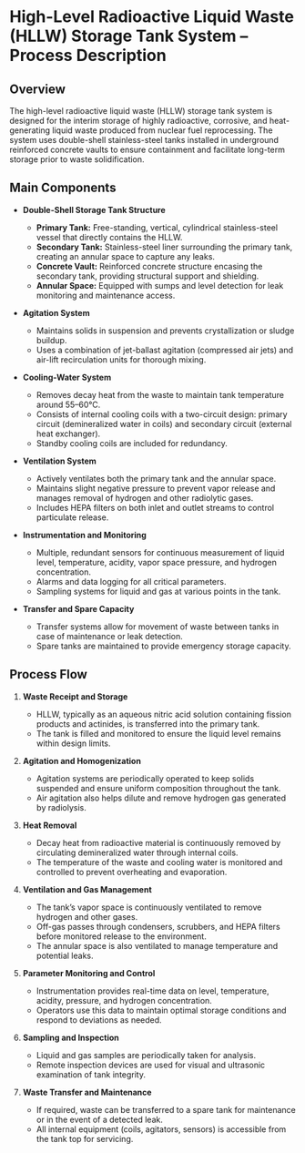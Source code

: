 # High-Level Radioactive Liquid Waste (HLLW) Storage Tank System – Process Description

## Overview

The high-level radioactive liquid waste (HLLW) storage tank system is designed for the interim storage of highly radioactive, corrosive, and heat-generating liquid waste produced from nuclear fuel reprocessing. The system uses double-shell stainless-steel tanks installed in underground reinforced concrete vaults to ensure containment and facilitate long-term storage prior to waste solidification.

## Main Components

- **Double-Shell Storage Tank Structure**
  - **Primary Tank:** Free-standing, vertical, cylindrical stainless-steel vessel that directly contains the HLLW.
  - **Secondary Tank:** Stainless-steel liner surrounding the primary tank, creating an annular space to capture any leaks.
  - **Concrete Vault:** Reinforced concrete structure encasing the secondary tank, providing structural support and shielding.
  - **Annular Space:** Equipped with sumps and level detection for leak monitoring and maintenance access.

- **Agitation System**
  - Maintains solids in suspension and prevents crystallization or sludge buildup.
  - Uses a combination of jet-ballast agitation (compressed air jets) and air-lift recirculation units for thorough mixing.

- **Cooling-Water System**
  - Removes decay heat from the waste to maintain tank temperature around 55–60°C.
  - Consists of internal cooling coils with a two-circuit design: primary circuit (demineralized water in coils) and secondary circuit (external heat exchanger).
  - Standby cooling coils are included for redundancy.

- **Ventilation System**
  - Actively ventilates both the primary tank and the annular space.
  - Maintains slight negative pressure to prevent vapor release and manages removal of hydrogen and other radiolytic gases.
  - Includes HEPA filters on both inlet and outlet streams to control particulate release.

- **Instrumentation and Monitoring**
  - Multiple, redundant sensors for continuous measurement of liquid level, temperature, acidity, vapor space pressure, and hydrogen concentration.
  - Alarms and data logging for all critical parameters.
  - Sampling systems for liquid and gas at various points in the tank.

- **Transfer and Spare Capacity**
  - Transfer systems allow for movement of waste between tanks in case of maintenance or leak detection.
  - Spare tanks are maintained to provide emergency storage capacity.

## Process Flow

1. **Waste Receipt and Storage**
   - HLLW, typically as an aqueous nitric acid solution containing fission products and actinides, is transferred into the primary tank.
   - The tank is filled and monitored to ensure the liquid level remains within design limits.

2. **Agitation and Homogenization**
   - Agitation systems are periodically operated to keep solids suspended and ensure uniform composition throughout the tank.
   - Air agitation also helps dilute and remove hydrogen gas generated by radiolysis.

3. **Heat Removal**
   - Decay heat from radioactive material is continuously removed by circulating demineralized water through internal coils.
   - The temperature of the waste and cooling water is monitored and controlled to prevent overheating and evaporation.

4. **Ventilation and Gas Management**
   - The tank’s vapor space is continuously ventilated to remove hydrogen and other gases.
   - Off-gas passes through condensers, scrubbers, and HEPA filters before monitored release to the environment.
   - The annular space is also ventilated to manage temperature and potential leaks.

5. **Parameter Monitoring and Control**
   - Instrumentation provides real-time data on level, temperature, acidity, pressure, and hydrogen concentration.
   - Operators use this data to maintain optimal storage conditions and respond to deviations as needed.

6. **Sampling and Inspection**
   - Liquid and gas samples are periodically taken for analysis.
   - Remote inspection devices are used for visual and ultrasonic examination of tank integrity.

7. **Waste Transfer and Maintenance**
   - If required, waste can be transferred to a spare tank for maintenance or in the event of a detected leak.
   - All internal equipment (coils, agitators, sensors) is accessible from the tank top for servicing.


